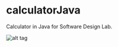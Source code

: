 # calculatorJava
Calculator in Java for Software Design Lab.

![alt tag](https://raw.githubusercontent.com/exp0nge/calculatorJava/master/calculatorScreenie.PNG)



